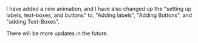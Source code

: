 I have added a new animation, and I have also changed up the
"setting up labels, text-boxes, and buttons" to, "Adding labels",
"Adding Buttons", and "adding Text-Boxes".

There will be more updates in the future.
